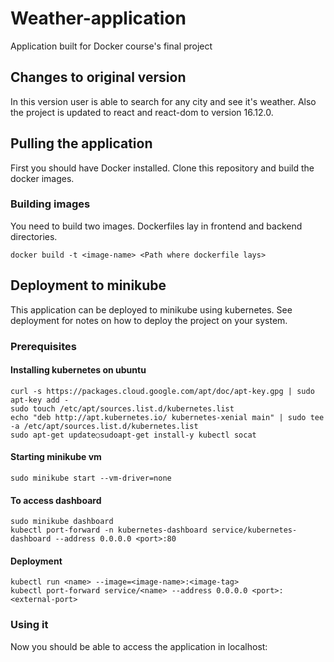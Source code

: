 # Weather-application

Application built for Docker course's final project

## Changes to original version

In this version user is able to search for any city and see it's weather. Also the project is updated to react and react-dom to version 16.12.0.

## Pulling the application

First you should have Docker installed. Clone this repository and build the docker images.

### Building images

You need to build two images. Dockerfiles lay in frontend and backend directories.
```
docker build -t <image-name> <Path where dockerfile lays>  
```

## Deployment to minikube

This application can be deployed to minikube using kubernetes. See deployment for notes on how to deploy the project on your system.

### Prerequisites

#### Installing kubernetes on ubuntu
```
curl -s https://packages.cloud.google.com/apt/doc/apt-key.gpg | sudo apt-key add -
sudo touch /etc/apt/sources.list.d/kubernetes.list
echo "deb http://apt.kubernetes.io/ kubernetes-xenial main" | sudo tee -a /etc/apt/sources.list.d/kubernetes.list
sudo apt-get update○sudoapt-get install-y kubectl socat
```

#### Starting minikube vm
```
sudo minikube start --vm-driver=none
```

#### To access dashboard
```
sudo minikube dashboard
kubectl port-forward -n kubernetes-dashboard service/kubernetes-dashboard --address 0.0.0.0 <port>:80
```

#### Deployment
```
kubectl run <name> --image=<image-name>:<image-tag>
kubectl port-forward service/<name> --address 0.0.0.0 <port>:<external-port>
```

### Using it

Now you should be able to access the application in localhost:<port>
